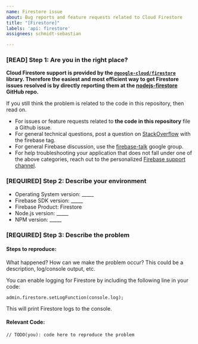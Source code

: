 ```yaml
---
name: Firestore issue
about: Bug reports and feature requests related to Cloud Firestore
title: "[Firestore]"
labels: 'api: firestore'
assignees: schmidt-sebastian

---
```


### [READ] Step 1: Are you in the right place?

**Cloud Firestore support is provided by the
[`@google-cloud/firestore`](https://npmjs.com/package/@google-cloud/firestore) library. 
Therefore the easiest and most efficient way to get Firestore issues resolved
is by directly reporting them at the
[nodejs-firestore](https://github.com/googleapis/nodejs-firestore) GitHub repo.**

If you still think the problem is related to the code in this repository, then read on.

  * For issues or feature requests related to __the code in this repository__
    file a Github issue.
  * For general technical questions, post a question on [StackOverflow](http://stackoverflow.com/)
    with the firebase tag.
  * For general Firebase discussion, use the [firebase-talk](https://groups.google.com/forum/#!forum/firebase-talk)
    google group.
  * For help troubleshooting your application that does not fall under one
    of the above categories, reach out to the personalized
    [Firebase support channel](https://firebase.google.com/support/).

### [REQUIRED] Step 2: Describe your environment

  * Operating System version: _____
  * Firebase SDK version: _____
  * Firebase Product: Firestore
  * Node.js version: _____
  * NPM version: _____

### [REQUIRED] Step 3: Describe the problem

#### Steps to reproduce:

What happened? How can we make the problem occur?
This could be a description, log/console output, etc.

You can enable logging for Firestore by including the following line in your code:

```
admin.firestore.setLogFunction(console.log);
```

This will print Firestore logs to the console.

#### Relevant Code:

```
// TODO(you): code here to reproduce the problem
```
